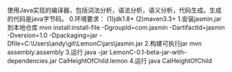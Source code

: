 使用Java实现的编译器，包括词法分析，语法分析，语义分析，代码生成。生成的代码是java字节码。
0.环境要求：
	(1)jdk1.8+
	(2)maven3.3+
1.安装jasmin.jar到本地仓库
	mvn install:install-file -DgroupId=com.jasmin -DartifactId=jasmin -Dversion=1.0 -Dpackaging=jar -Dfile=C:\Users\andy\git\LemonC\jars\jasmin.jar
2.构建可执行jar
	mvn assembly:assembly
3.运行
	java -jar LemonC-0.1-beta-jar-with-dependencies.jar CalHeightOfChild.lemon
4.运行
	java CalHeightOfChild